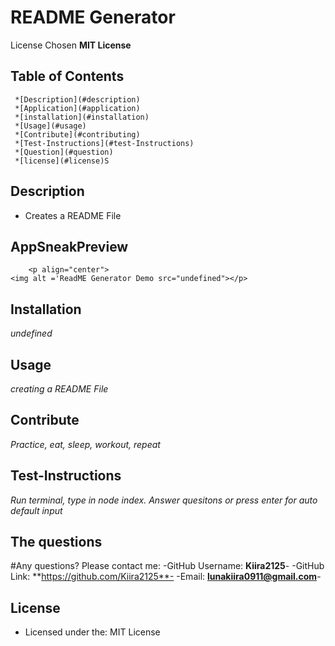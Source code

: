 # README Generator
License Chosen **MIT License**

## Table of Contents

     *[Description](#description)
     *[Application](#application)
     *[installation](#installation)
     *[Usage](#usage)
     *[Contribute](#contributing)
     *[Test-Instructions](#test-Instructions)
     *[Question](#question)
     *[license](#license)S
     
## Description

* Creates a README File


## AppSneakPreview
        <p align="center">
    <img alt ='ReadME Generator Demo src="undefined"></p>

## Installation
*undefined*

## Usage
*creating a README File*

## Contribute
 *Practice, eat, sleep, workout, repeat*

## Test-Instructions
*Run terminal, type in node index. Answer quesitons or press enter for auto default input*

## The questions

   #Any questions? Please contact me:
     -GitHub Username: **Kiira2125**-
     -GitHub Link: **https://github.com/Kiira2125**-
     -Email: **lunakiira0911@gmail.com**-

## License
  * Licensed under the: MIT License
